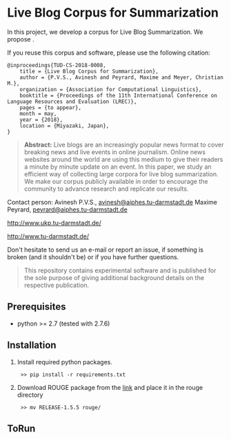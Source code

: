 # Live Blog Corpus for Summarization

In this project, we develop a corpus for Live Blog Summarization. We propose .

If you reuse this corpus and software, please use the following citation:

```
@inproceedings{TUD-CS-2018-0008,
	title = {Live Blog Corpus for Summarization},
	author = {P.V.S., Avinesh and Peyrard, Maxime and Meyer, Christian M.},
	organization = {Association for Computational Linguistics},
	booktitle = {Proceedings of the 11th International Conference on Language Resources and Evaluation (LREC)},
	pages = {to appear},
	month = may,
	year = {2018},
	location = {Miyazaki, Japan},
}
```
> **Abstract:** Live blogs are an increasingly popular news format to cover breaking news and live events in online journalism. Online news websites around the world are using this medium to give their readers a minute by minute update on an event. In this paper, we study an efficient way of collecting large corpora for live blog summarization. We make our corpus publicly available in order to encourage the community to advance research and replicate our results.

Contact person: Avinesh P.V.S., avinesh@aiphes.tu-darmstadt.de
                Maxime Peyrard, peyrard@aiphes.tu-darmstadt.de     

http://www.ukp.tu-darmstadt.de/

http://www.tu-darmstadt.de/

Don't hesitate to send us an e-mail or report an issue, if something is broken (and it shouldn't be) or if you have further questions.

> This repository contains experimental software and is published for the sole purpose of giving additional background details on the respective publication. 


Prerequisites
-------------

* python >= 2.7 (tested with 2.7.6)

Installation
------------

1. Install required python packages.

        >> pip install -r requirements.txt

2. Download ROUGE package from the [link](https://www.isi.edu/licensed-sw/see/rouge/) and place it in the rouge directory 

        >> mv RELEASE-1.5.5 rouge/
        		 
ToRun
-------
